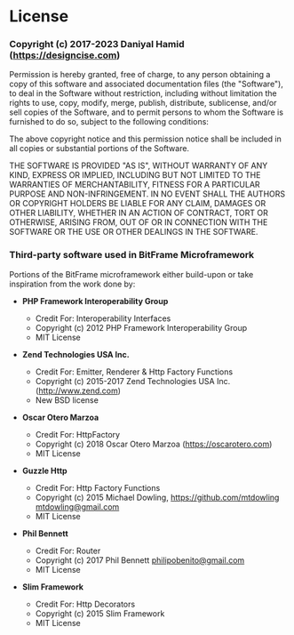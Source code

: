 # License

### Copyright (c) 2017-2023 Daniyal Hamid (https://designcise.com)

Permission is hereby granted, free of charge, to any person obtaining a copy of this software and associated documentation files (the "Software"), to deal in the Software without restriction, including without limitation the rights to use, copy, modify, merge, publish, distribute, sublicense, and/or sell copies of the Software, and to permit persons to whom the Software is furnished to do so, subject to the following conditions:

The above copyright notice and this permission notice shall be included in all copies or substantial portions of the Software.

THE SOFTWARE IS PROVIDED "AS IS", WITHOUT WARRANTY OF ANY KIND, EXPRESS OR IMPLIED, INCLUDING BUT NOT LIMITED TO THE WARRANTIES OF MERCHANTABILITY, FITNESS FOR A PARTICULAR PURPOSE AND NON-INFRINGEMENT. IN NO EVENT SHALL THE AUTHORS OR COPYRIGHT HOLDERS BE LIABLE FOR ANY CLAIM, DAMAGES OR OTHER LIABILITY, WHETHER IN AN ACTION OF CONTRACT, TORT OR OTHERWISE, ARISING FROM, OUT OF OR IN CONNECTION WITH THE SOFTWARE OR THE USE OR OTHER DEALINGS IN THE SOFTWARE.

### Third-party software used in BitFrame Microframework

Portions of the BitFrame microframework either build-upon or take inspiration from the work done by:

- **PHP Framework Interoperability Group**
  * Credit For: Interoperability Interfaces
  * Copyright (c) 2012 PHP Framework Interoperability Group
  * MIT License

- **Zend Technologies USA Inc.**
  * Credit For: Emitter, Renderer & Http Factory Functions
  * Copyright (c) 2015-2017 Zend Technologies USA Inc. (http://www.zend.com)
  * New BSD license

- **Oscar Otero Marzoa**
  * Credit For: HttpFactory
  * Copyright (c) 2018 Oscar Otero Marzoa (https://oscarotero.com)
  * MIT License

- **Guzzle Http**
  * Credit For: Http Factory Functions
  * Copyright (c) 2015 Michael Dowling, https://github.com/mtdowling <mtdowling@gmail.com>
  * MIT License

- **Phil Bennett**
  * Credit For: Router
  * Copyright (c) 2017 Phil Bennett <philipobenito@gmail.com>
  * MIT License

- **Slim Framework**
  * Credit For: Http Decorators
  * Copyright (c) 2015 Slim Framework
  * MIT License